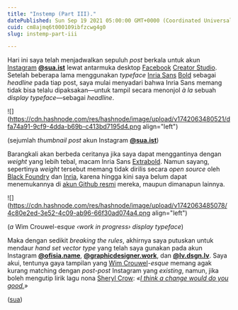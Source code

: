 ```yaml
---
title: "Instemp (Part III)."
datePublished: Sun Sep 19 2021 05:00:00 GMT+0000 (Coordinated Universal Time)
cuid: cm8ajmq6t000109ibfzcwg4g0
slug: instemp-part-iii

---
```


Hari ini saya telah menjadwalkan sepuluh *post* berkala untuk akun [Instagram](https://instagram.com/) [**@**](https://instagram.com/sua.ist)[**sua.ist**](http://sua.ist) lewat antarmuka desktop [Facebook](https://facebook.com/) [Creator Studio](https://facebook.com/creatorstudio). Setelah beberapa lama menggunakan *typeface* [Inria Sans](https://black-foundry.com/blog/inria-serif-and-inria/) [Bold](https://github.com/BlackFoundryCom/InriaFonts/blob/master/fonts/InriaSans/OTF/InriaSans-Bold.otf) sebagai *headline* pada tiap post, saya mulai menyadari bahwa Inria Sans memang tidak bisa telalu dipaksakan—untuk tampil secara menonjol *à la* sebuah *display typeface*—sebagai *headline*.

![](https://cdn.hashnode.com/res/hashnode/image/upload/v1742063480521/dfa74a91-9cf9-4dda-b69b-c413bd7195d4.png align="left")

(sejumlah *thumbnail post* akun Instagram [**@**](https://instagram.com/sua.ist)[**sua.ist**](http://sua.ist))

Barangkali akan berbeda ceritanya jika saya dapat menggantinya dengan *weight* yang lebih tebal, macam Inria Sans [Extrabold](https://black-foundry.com/work/inria-2/). Namun sayang, sepertinya *weight* tersebut memang tidak dirilis secara *open source* oleh [Black Foundry](https://black-foundry.com/) dan [Inria](https://www.inria.fr/en), karena hingga kini saya belum dapat menemukannya di [akun Github resmi](https://github.com/BlackFoundryCom) mereka, maupun dimanapun lainnya.

![](https://cdn.hashnode.com/res/hashnode/image/upload/v1742063485078/4c80e2ed-3e52-4c09-ab96-66f30ad074a4.png align="left")

(*a* Wim Crouwel-e*sque ‹work in progress› display typeface*)

Maka dengan sedikit *breaking the rules*, akhirnya saya putuskan untuk mendaur *hand set vector type* yang telah saya gunakan pada akun Instagram [**@**](https://instagram.com/ofisia.name)[**ofisia.name**](http://ofisia.name), [**@**](https://instagram.com/graphicdesigner.work)[**graphicdesigner.work**](http://graphicdesigner.work), dan [**@**](https://instagram.com/lv.dsgn.lv)[**lv.dsgn.lv**](http://lv.dsgn.lv). Saya akui, tentunya gaya tampilan yang [Wim Crouwel](https://en.wikipedia.org/wiki/Wim_Crouwel)\-*esque* memang agak kurang matching dengan *post-post* Instagram yang *existing*, namun, jika boleh mengutip lirik lagu nona [Sheryl Crow](https://en.wikipedia.org/wiki/Sheryl_Crow): *«*[*I think a change would do you good.*](https://genius.com/Sheryl-crow-a-change-would-do-you-good-lyrics)*»*

([sua](https://sua.ist))